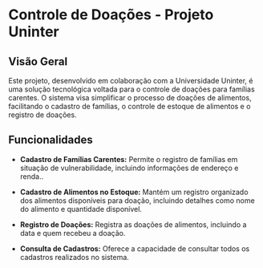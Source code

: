 # Controle de Doações - Projeto Uninter

## Visão Geral

Este projeto, desenvolvido em colaboração com a Universidade Uninter, é uma solução tecnológica voltada para o controle de doações para famílias carentes. O sistema visa simplificar o processo de doações de alimentos, facilitando o cadastro de famílias, o controle de estoque de alimentos e o registro de doações.

## Funcionalidades

- **Cadastro de Famílias Carentes:** Permite o registro de famílias em situação de vulnerabilidade, incluindo informações de endereço e renda..

- **Cadastro de Alimentos no Estoque:** Mantém um registro organizado dos alimentos disponíveis para doação, incluindo detalhes como nome do alimento e quantidade disponível.

- **Registro de Doações:** Registra as doações de alimentos, incluindo a data e quem recebeu a doação.

- **Consulta de Cadastros:** Oferece a capacidade de consultar todos os cadastros realizados no sistema.


